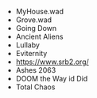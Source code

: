 * MyHouse.wad
* Grove.wad
* Going Down
* Ancient Aliens
* Lullaby
* Eviternity
* https://www.srb2.org/
* Ashes 2063
* DOOM the Way id Did
* Total Chaos
